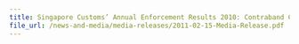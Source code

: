 ```yaml
---
title: Singapore Customs’ Annual Enforcement Results 2010: Contraband Cigarettes Situation Improves with Record Low Seizure and Continuous Growth of Revenue
file_url: /news-and-media/media-releases/2011-02-15-Media-Release.pdf
---
```

